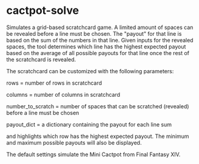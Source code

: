 # cactpot-solve
Simulates a grid-based scratchcard game. A limited amount of spaces can be revealed before a line must be chosen.
The "payout" for that line is based on the sum of the numbers in that line. Given inputs for the revealed spaces,
the tool determines which line has the highest expected payout based on the average of all possible payouts for
that line once the rest of the scratchcard is revealed.

The scratchcard can be customized with the following parameters:

rows = number of rows in scratchcard

columns = number of columns in scratchcard

number_to_scratch = number of spaces that can be scratched (revealed) before a line must be chosen

payout_dict = a dictionary containing the payout for each line sum

and highlights which row has the highest expected payout. The minimum and maximum possible payouts
will also be displayed.

The default settings simulate the Mini Cactpot from Final Fantasy XIV.
